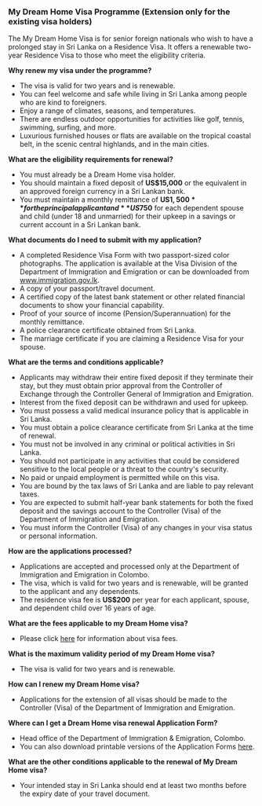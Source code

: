 ### My Dream Home Visa Programme (Extension only for the existing visa holders)

The My Dream Home Visa is for senior foreign nationals who wish to have a prolonged stay in Sri Lanka on a Residence Visa. It offers a renewable two-year Residence Visa to those who meet the eligibility criteria.

**Why renew my visa under the programme?**
* The visa is valid for two years and is renewable.
* You can feel welcome and safe while living in Sri Lanka among people who are kind to foreigners.
* Enjoy a range of climates, seasons, and temperatures.
* There are endless outdoor opportunities for activities like golf, tennis, swimming, surfing, and more.
* Luxurious furnished houses or flats are available on the tropical coastal belt, in the scenic central highlands, and in the main cities.

**What are the eligibility requirements for renewal?**
* You must already be a Dream Home visa holder.
* You should maintain a fixed deposit of **US$15,000** or the equivalent in an approved foreign currency in a Sri Lankan bank.
* You must maintain a monthly remittance of **US$1,500** for the principal applicant and **US$750** for each dependent spouse and child (under 18 and unmarried) for their upkeep in a savings or current account in a Sri Lankan bank.

**What documents do I need to submit with my application?**
* A completed Residence Visa Form with two passport-sized color photographs. The application is available at the Visa Division of the Department of Immigration and Emigration or can be downloaded from www.immigration.gov.lk.
* A copy of your passport/travel document.
* A certified copy of the latest bank statement or other related financial documents to show your financial capability.
* Proof of your source of income (Pension/Superannuation) for the monthly remittance.
* A police clearance certificate obtained from Sri Lanka.
* The marriage certificate if you are claiming a Residence Visa for your spouse.

**What are the terms and conditions applicable?**
* Applicants may withdraw their entire fixed deposit if they terminate their stay, but they must obtain prior approval from the Controller of Exchange through the Controller General of Immigration and Emigration.
* Interest from the fixed deposit can be withdrawn and used for upkeep.
* You must possess a valid medical insurance policy that is applicable in Sri Lanka.
* You must obtain a police clearance certificate from Sri Lanka at the time of renewal.
* You must not be involved in any criminal or political activities in Sri Lanka.
* You should not participate in any activities that could be considered sensitive to the local people or a threat to the country's security.
* No paid or unpaid employment is permitted while on this visa.
* You are bound by the tax laws of Sri Lanka and are liable to pay relevant taxes.
* You are expected to submit half-year bank statements for both the fixed deposit and the savings account to the Controller (Visa) of the Department of Immigration and Emigration.
* You must inform the Controller (Visa) of any changes in your visa status or personal information.

**How are the applications processed?**
* Applications are accepted and processed only at the Department of Immigration and Emigration in Colombo.
* The visa, which is valid for two years and is renewable, will be granted to the applicant and any dependents.
* The residence visa fee is **US$200** per year for each applicant, spouse, and dependent child over 16 years of age.

**What are the fees applicable to my Dream Home visa?**
* Please click [here](http://www.immigration.gov.lk/pages_e.php?id=45) for information about visa fees.

**What is the maximum validity period of my Dream Home visa?**
* The visa is valid for two years and is renewable.

**How can I renew my Dream Home visa?**
* Applications for the extension of all visas should be made to the Controller (Visa) of the Department of Immigration and Emigration.

**Where can I get a Dream Home visa renewal Application Form?**
* Head office of the Department of Immigration & Emigration, Colombo.
* You can also download printable versions of the Application Forms [here](http://www.immigration.gov.lk/pages_e.php?id=24).

**What are the other conditions applicable to the renewal of My Dream Home visa?**
* Your intended stay in Sri Lanka should end at least two months before the expiry date of your travel document.